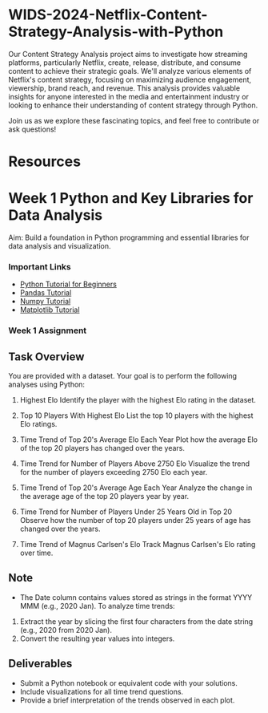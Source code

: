 # WIDS-2024-Netflix-Content-Strategy-Analysis-with-Python 
Our Content Strategy Analysis project aims to investigate how streaming platforms, particularly Netflix, create, release, distribute, and consume content to achieve their strategic goals. We'll analyze various elements of Netflix's content strategy, focusing on maximizing audience engagement, viewership, brand reach, and revenue. This analysis provides valuable insights for anyone interested in the media and entertainment industry or looking to enhance their understanding of content strategy through Python.

Join us as we explore these fascinating topics, and feel free to contribute or ask questions!

# Resources
# Week 1 Python and Key Libraries for Data Analysis
Aim: Build a foundation in Python programming and essential libraries for data analysis and visualization.

### Important Links
* [Python Tutorial for Beginners](https://youtu.be/vLqTf2b6GZw?feature=shared) <br/>
* [Pandas Tutorial](https://www.youtube.com/watch?v=vmEHCJofslg&t=767s) <br/>
* [Numpy Tutorial](https://youtu.be/QUT1VHiLmmI) <br/>
* [Matplotlib Tutorial](https://youtu.be/3Xc3CA655Y4?feature=shared) <br/>

### Week 1 Assignment
## Task Overview
You are provided with a dataset. Your goal is to perform the following analyses using Python:
1. Highest Elo
Identify the player with the highest Elo rating in the dataset.

2. Top 10 Players With Highest Elo
List the top 10 players with the highest Elo ratings.

3. Time Trend of Top 20's Average Elo Each Year
Plot how the average Elo of the top 20 players has changed over the years.

4. Time Trend for Number of Players Above 2750 Elo
Visualize the trend for the number of players exceeding 2750 Elo each year.

5. Time Trend of Top 20's Average Age Each Year
Analyze the change in the average age of the top 20 players year by year.

6. Time Trend for Number of Players Under 25 Years Old in Top 20
Observe how the number of top 20 players under 25 years of age has changed over the years.

7. Time Trend of Magnus Carlsen's Elo
Track Magnus Carlsen's Elo rating over time.

## Note
* The Date column contains values stored as strings in the format YYYY MMM (e.g., 2020 Jan). To analyze time trends:
1. Extract the year by slicing the first four characters from the date string (e.g., 2020 from 2020 Jan).
2. Convert the resulting year values into integers.

## Deliverables
* Submit a Python notebook or equivalent code with your solutions.
* Include visualizations for all time trend questions.
* Provide a brief interpretation of the trends observed in each plot.

